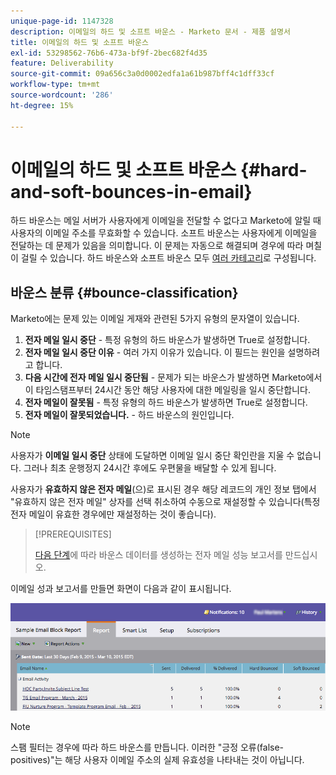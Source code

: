 ```yaml
---
unique-page-id: 1147328
description: 이메일의 하드 및 소프트 바운스 - Marketo 문서 - 제품 설명서
title: 이메일의 하드 및 소프트 바운스
exl-id: 53298562-76b6-473a-bf9f-2bec682f4d35
feature: Deliverability
source-git-commit: 09a656c3a0d0002edfa1a61b987bff4c1dff33cf
workflow-type: tm+mt
source-wordcount: '286'
ht-degree: 15%

---
```


# 이메일의 하드 및 소프트 바운스 {#hard-and-soft-bounces-in-email}

하드 바운스는 메일 서버가 사용자에게 이메일을 전달할 수 없다고 Marketo에 알릴 때 사용자의 이메일 주소를 무효화할 수 있습니다. 소프트 바운스는 사용자에게 이메일을 전달하는 데 문제가 있음을 의미합니다. 이 문제는 자동으로 해결되며 경우에 따라 며칠이 걸릴 수 있습니다. 하드 바운스와 소프트 바운스 모두 [여러 카테고리](https://nation.marketo.com/t5/Knowledgebase/Maintaining-a-Directory-of-Leads-Bouncing-Emails/ta-p/300838)로 구성됩니다.

## 바운스 분류 {#bounce-classification}

Marketo에는 문제 있는 이메일 게재와 관련된 5가지 유형의 문자열이 있습니다.

1. **전자 메일 일시 중단** - 특정 유형의 하드 바운스가 발생하면 True로 설정합니다.
1. **전자 메일 일시 중단 이유** - 여러 가지 이유가 있습니다. 이 필드는 원인을 설명하려고 합니다.
1. **다음 시간에 전자 메일 일시 중단됨** - 문제가 되는 바운스가 발생하면 Marketo에서 이 타임스탬프부터 24시간 동안 해당 사용자에 대한 메일링을 일시 중단합니다.
1. **전자 메일이 잘못됨** - 특정 유형의 하드 바운스가 발생하면 True로 설정합니다.
1. **전자 메일이 잘못되었습니다.** - 하드 바운스의 원인입니다.

>[!NOTE]
>
>사용자가 **이메일 일시 중단** 상태에 도달하면 이메일 일시 중단 확인란을 지울 수 없습니다. 그러나 최초 운행정지 24시간 후에도 우편물을 배달할 수 있게 됩니다.
>
>사용자가 **유효하지 않은 전자 메일**(으)로 표시된 경우 해당 레코드의 개인 정보 탭에서 &quot;유효하지 않은 전자 메일&quot; 상자를 선택 취소하여 수동으로 재설정할 수 있습니다(특정 전자 메일이 유효한 경우에만 재설정하는 것이 좋습니다).

>[!PREREQUISITES]
>
>[다음 단계](/help/marketo/product-docs/email-marketing/email-programs/email-program-data/email-performance-report.md)에 따라 바운스 데이터를 생성하는 전자 메일 성능 보고서를 만드십시오.

이메일 성과 보고서를 만들면 화면이 다음과 같이 표시됩니다.

![](assets/soft-hard-bounce.png)

>[!NOTE]
>
>스팸 필터는 경우에 따라 하드 바운스를 만듭니다. 이러한 &quot;긍정 오류(false-positives)&quot;는 해당 사용자 이메일 주소의 실제 유효성을 나타내는 것이 아닙니다.
